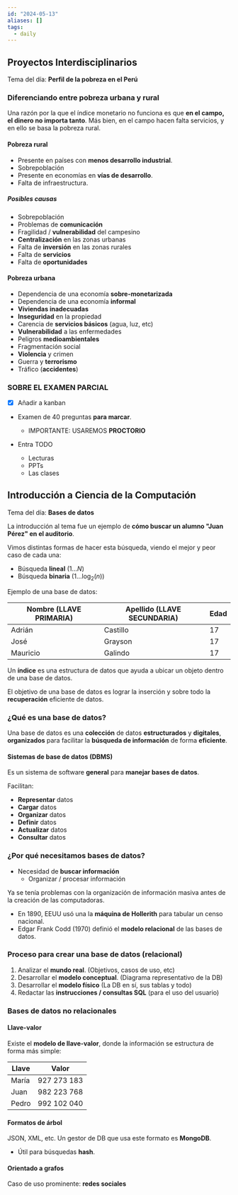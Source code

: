 ```yaml
---
id: "2024-05-13"
aliases: []
tags:
  - daily
---
```


## Proyectos Interdisciplinarios

Tema del día: **Perfil de la pobreza en el Perú**

### Diferenciando entre pobreza urbana y rural

Una razón por la que el índice monetario no funciona es que **en el campo, el dinero no importa tanto**. Más bien, en el campo hacen falta servicios, y en ello se basa la pobreza rural.

#### Pobreza rural

- Presente en países con **menos desarrollo industrial**.
- Sobrepoblación
- Presente en economías en **vías de desarrollo**.
- Falta de infraestructura.

##### Posibles causas

- Sobrepoblación
- Problemas de **comunicación**
- Fragilidad / **vulnerabilidad** del campesino
- **Centralización** en las zonas urbanas
- Falta de **inversión** en las zonas rurales
- Falta de **servicios**
- Falta de **oportunidades**

#### Pobreza urbana

- Dependencia de una economía **sobre-monetarizada**
- Dependencia de una economía **informal**
- **Viviendas inadecuadas**
- **Inseguridad** en la propiedad
- Carencia de **servicios básicos** (agua, luz, etc)
- **Vulnerabilidad** a las enfermedades
- Peligros **medioambientales**
- Fragmentación social
- **Violencia** y crimen
- Guerra y **terrorismo**
- Tráfico (**accidentes**)

### SOBRE EL EXAMEN PARCIAL

- [x] Añadir a  kanban

- Examen de 40 preguntas **para marcar**.

  - IMPORTANTE: USAREMOS **PROCTORIO**

- Entra TODO

  - Lecturas
  - PPTs
  - Las clases

## Introducción a Ciencia de la Computación

Tema del día: **Bases de datos**

La introducción al tema fue un ejemplo de **cómo buscar un alumno "Juan Pérez" en el auditorio**.

Vimos distintas formas de hacer esta búsqueda, viendo el mejor y peor caso de cada una:

- Búsqueda **lineal** ($1\dots N$)
- Búsqueda **binaria** ($1\dots \log_{2}(n)$)

Ejemplo de una base de datos:

| Nombre (LLAVE PRIMARIA) | Apellido (LLAVE SECUNDARIA) | Edad |
| ----------------------- | --------------------------- | ---- |
| Adrián                  | Castillo                    | 17   |
| José                    | Grayson                     | 17   |
| Mauricio                | Galindo                     | 17   |

Un **índice** es una estructura de datos que ayuda a ubicar un objeto dentro de una base de datos.

El objetivo de una base de datos es lograr la inserción y sobre todo la **recuperación** eficiente de datos.

### ¿Qué es una base de datos?

Una base de datos es una **colección** de datos **estructurados** y **digitales**, **organizados** para facilitar la **búsqueda de información** de forma **eficiente**.

#### Sistemas de base de datos (DBMS)

Es un sistema de software **general** para **manejar bases de datos**.

Facilitan:

- **Representar** datos
- **Cargar** datos
- **Organizar** datos
- **Definir** datos
- **Actualizar** datos
- **Consultar** datos

### ¿Por qué necesitamos bases de datos?

- Necesidad de **buscar información**
  - Organizar / procesar información

Ya se tenía problemas con la organización de información masiva antes de la creación de las computadoras.

- En 1890, EEUU usó una la **máquina de Hollerith** para tabular un censo nacional.
- Edgar Frank Codd (1970) definió el **modelo relacional** de las bases de datos.

### Proceso para crear una base de datos (relacional)

1. Analizar el **mundo real**. (Objetivos, casos de uso, etc)
2. Desarrollar el **modelo conceptual**. (Diagrama representativo de la DB)
3. Desarrollar el **modelo físico** (La DB en sí, sus tablas y todo)
4. Redactar las **instrucciones / consultas SQL** (para el uso del usuario)

### Bases de datos no relacionales

#### Llave-valor

Existe el **modelo de llave-valor**, donde la información se estructura de forma más simple:

| Llave | Valor       |
| ----- | ----------- |
| María | 927 273 183 |
| Juan  | 982 223 768 |
| Pedro | 992 102 040 |

#### Formatos de árbol

JSON, XML, etc. Un gestor de DB que usa este formato es **MongoDB**.

- Útil para búsquedas **hash**.

#### Orientado a grafos

Caso de uso prominente: **redes sociales**
